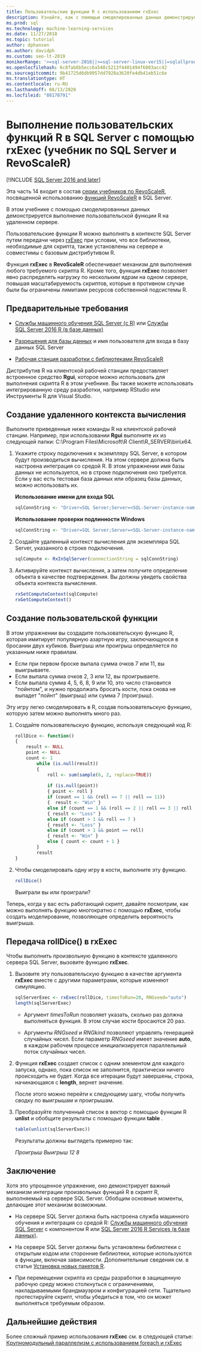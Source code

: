 ```yaml
---
title: Пользовательские функции R с использованием rxExec
description: Узнайте, как с помощью смоделированных данных демонстрируется выполнение пользовательской функции R на удаленном сервере.
ms.prod: sql
ms.technology: machine-learning-services
ms.date: 11/27/2018
ms.topic: tutorial
author: dphansen
ms.author: davidph
ms.custom: seo-lt-2019
monikerRange: '>=sql-server-2016||>=sql-server-linux-ver15||=sqlallproducts-allversions'
ms.openlocfilehash: 6c8fab6b5ecc6a548c5213f4401494f6803acc42
ms.sourcegitcommit: 9b41725d6db9957dd7928a3620fe4db41eb51c6e
ms.translationtype: HT
ms.contentlocale: ru-RU
ms.lasthandoff: 08/13/2020
ms.locfileid: "88178791"
---
```

# <a name="run-custom-r-functions-on-sql-server-using-rxexec-sql-server-and-revoscaler-tutorial"></a>Выполнение пользовательских функций R в SQL Server с помощью rxExec (учебник по SQL Server и RevoScaleR)
[!INCLUDE [SQL Server 2016 and later](../../includes/applies-to-version/sqlserver2016.md)]

Эта часть 14 входит в состав [серии учебников по RevoScaleR](deepdive-data-science-deep-dive-using-the-revoscaler-packages.md), посвященной использованию [функций RevoScaleR](https://docs.microsoft.com/machine-learning-server/r-reference/revoscaler/revoscaler) в SQL Server.

В этом учебнике с помощью смоделированных данных демонстрируется выполнение пользовательской функции R на удаленном сервере.

Пользовательские функции R можно выполнять в контексте SQL Server путем передачи через [rxExec](https://docs.microsoft.com/machine-learning-server/r-reference/revoscaler/rxexec) при условии, что все библиотеки, необходимые для скрипта, также установлены на сервере и совместимы с базовым дистрибутивом R. 

Функция **rxExec** в **RevoScaleR** обеспечивает механизм для выполнения любого требуемого скрипта R. Кроме того, функция **rxExec** позволяет явно распределять нагрузку по нескольким ядрам на одном сервере, повышая масштабируемость скриптов, которые в противном случае были бы ограничены лимитами ресурсов собственной подсистемы R.

## <a name="prerequisites"></a>Предварительные требования

+ [Службы машинного обучения SQL Server (с R)](../install/sql-machine-learning-services-windows-install.md) или [Службы SQL Server 2016 R (в базе данных)](../install/sql-r-services-windows-install.md)
  
+ [Разрешения для базы данных](../security/user-permission.md) и имя пользователя для входа в базу данных SQL Server

+ [Рабочая станция разработки с библиотеками RevoScaleR](../r/set-up-a-data-science-client.md)

Дистрибутив R на клиентской рабочей станции предоставляет встроенное средство **Rgui**, которое можно использовать для выполнения скрипта R в этом учебнике. Вы также можете использовать интегрированную среду разработки, например RStudio или Инструменты R для Visual Studio.

## <a name="create-the-remote-compute-context"></a>Создание удаленного контекста вычисления

Выполните приведенные ниже команды R на клиентской рабочей станции. Например, при использовании **Rgui** выполните их из следующей папки: C:\Program Files\Microsoft\R Client\R_SERVER\bin\x64\.

1. Укажите строку подключения к экземпляру SQL Server, в котором будут производиться вычисления. На этом сервере должна быть настроена интеграция со средой R. В этом упражнении имя базы данных не используется, но в строке подключения оно требуется. Если у вас есть тестовая база данных или образец базы данных, можно использовать их.

    **Использование имени для входа SQL**

    ```R
    sqlConnString <- "Driver=SQL Server;Server=<SQL-Server-instance-name>; Database=<database-name>;Uid=<SQL-user-name>;Pwd=<password>"
    ```

    **Использование проверки подлинности Windows**

    ```R
    sqlConnString <- "Driver=SQL Server;Server=<SQL-Server-instance-name>;Database=<database-name>;Trusted_Connection=True"
    ```

2. Создайте удаленный контекст вычисления для экземпляра SQL Server, указанного в строке подключения.

    ```R
    sqlCompute <- RxInSqlServer(connectionString = sqlConnString)
    ```

3. Активируйте контекст вычисления, а затем получите определение объекта в качестве подтверждения. Вы должны увидеть свойства объекта контекста вычисления.

    ```R
    rxSetComputeContext(sqlCompute)
    rxGetComputeContext()
    ```

## <a name="create-the-custom-function"></a>Создание пользовательской функции

В этом упражнении вы создадите пользовательскую функцию R, которая имитирует популярную азартную игру, заключающуюся в бросании двух кубиков. Выигрыш или проигрыш определяется по указанным ниже правилам.

+ Если при первом броске выпала сумма очков 7 или 11, вы выигрываете.
+ Если выпала сумма очков 2, 3 или 12, вы проигрываете.
+ Если выпала сумма 4, 5, 6, 8, 9 или 10, это число становится "пойнтом", и нужно продолжать бросать кости, пока снова не выпадет "пойнт" (выигрыш) или сумма 7 (проигрыш).

Эту игру легко смоделировать в R, создав пользовательскую функцию, которую затем можно выполнять много раз.

1.  Создайте пользовательскую функцию, используя следующий код R:
  
    ```R
    rollDice <- function()
    {
        result <- NULL
        point <- NULL
        count <- 1
            while (is.null(result))
            {
                roll <- sum(sample(6, 2, replace=TRUE))
  
                if (is.null(point))
                { point <- roll }
                if (count == 1 && (roll == 7 || roll == 11))
                {  result <- "Win" }
                else if (count == 1 && (roll == 2 || roll == 3 || roll == 12))
                { result <- "Loss" }
                else if (count > 1 && roll == 7 )
                { result <- "Loss" }
                else if (count > 1 && point == roll)
                { result <- "Win" }
                else { count <- count + 1 }
            }
            result
    }
    ```
  
2.  Чтобы смоделировать одну игру в кости, выполните эту функцию.
  
    ```R
    rollDice()
    ```
  
    Выиграли вы или проиграли?
  
Теперь, когда у вас есть работающий скрипт, давайте посмотрим, как можно выполнять функцию многократно с помощью **rxExec**, чтобы создать моделирование, позволяющее определить вероятность выигрыша.

## <a name="pass-rolldice-in-rxexec"></a>Передача rollDice() в rxExec

Чтобы выполнить произвольную функцию в контексте удаленного сервера SQL Server, вызовите функцию **rxExec**.

1. Вызовите эту пользовательскую функцию в качестве аргумента **rxExec** вместе с другими параметрами, которые изменяют симуляцию.
  
    ```R
    sqlServerExec <- rxExec(rollDice, timesToRun=20, RNGseed="auto")
    length(sqlServerExec)
    ```
  
    + Аргумент *timesToRun* позволяет указать, сколько раз должна выполняться функция.  В этом случае кости бросаются 20 раз.
  
    + Аргументы *RNGseed* и *RNGkind* позволяют управлять генерацией случайных чисел. Если параметр *RNGseed* имеет значение **auto**, в каждом рабочем процессе инициализируется параллельный поток случайных чисел.
  
2. Функция **rxExec** создает список с одним элементом для каждого запуска, однако, пока список не заполнится, практически ничего происходить не будет. Когда все итерации будут завершены, строка, начинающаяся с **length**, вернет значение.
  
    После этого можно перейти к следующему шагу, чтобы получить сводку по выигрышам и проигрышам.
  
3. Преобразуйте полученный список в вектор с помощью функции R **unlist** и обобщите результаты с помощью функции **table** .
  
    ```R
    table(unlist(sqlServerExec))
    ```
  
    Результаты должны выглядеть примерно так:
  
     *Проигрыш Выигрыш* *12 8*

## <a name="conclusion"></a>Заключение

Хотя это упрощенное упражнение, оно демонстрирует важный механизм интеграции произвольных функций R в скрипт R, выполняемый на сервере SQL Server. Обобщим основные моменты, делающие этот механизм возможным.

+ На сервере SQL Server должна быть настроена служба машинного обучения и интеграция со средой R: [Службы машинного обучения SQL Server](../install/sql-machine-learning-services-windows-install.md) с компонентом R или [SQL Server 2016 R Services (в базе данных)](../install/sql-r-services-windows-install.md).

+ На сервере SQL Server должны быть установлены библиотеки с открытым кодом или сторонние библиотеки, которые используются в функции, включая зависимости. Дополнительные сведения см. в статье [Установка новых пакетов R](../package-management/install-additional-r-packages-on-sql-server.md).

+ При перемещении скрипта из среды разработки в защищенную рабочую среду можно столкнуться с ограничениями, накладываемыми брандмауэром и конфигурацией сети. Тщательно протестируйте скрипт, чтобы убедиться в том, что он может выполняться требуемым образом.

## <a name="next-steps"></a>Дальнейшие действия

Более сложный пример использования **rxExec** см. в следующей статье: [Крупномодульный параллелизм с использованием foreach и rxExec](https://blog.revolutionanalytics.com/2015/04/coarse-grain-parallelism-with-foreach-and-rxexec.html)
